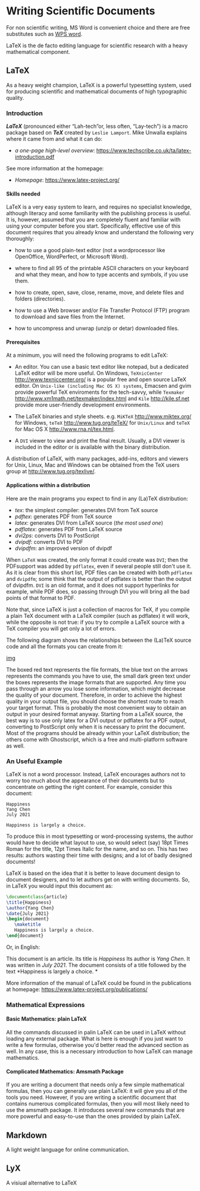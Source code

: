 # Writing Scientific Documents

For non scientific writing, MS Word is convenient choice and there are free substitutes such as [WPS word](https://www.wps.com/).

LaTeX is the de facto editing language for scientific research with a heavy mathematical component.


## LaTeX

As a heavy weight champion, LaTeX is a powerful typesetting system, used for producing scientific and mathematical documents of high typographic quality.


### Introduction

***LaTeX*** (pronounced either “Lah-tech”or, less often, “Lay-tech”) is a macro package based on ***TeX*** created by `Leslie Lamport`. Mike Unwalla explains where it came from and what it can do:

* *a one-page high-level overview*: https://www.techscribe.co.uk/ta/latex-introduction.pdf

See more information at the homepage:

* *Homepage*: https://www.latex-project.org/

#### Skills needed

LaTeX is a very easy system to learn, and requires no specialist knowledge, although literacy and some familiarity with the publishing process is useful. It is, however, assumed that you are completely fluent and familiar with using your computer before you start. Specifically, effective use of this document requires that you already know and understand the following very thoroughly:


-  how to use a good plain-text editor (not a wordprocessor like OpenOffice, WordPerfect, or Microsoft Word).

-  where to find all 95 of the printable ASCII characters on your keyboard and what they mean, and how to type accents and symbols, if you use them.

-  how to create, open, save, close, rename, move, and delete files and folders (directories).

-  how to use a Web browser and/or File Transfer Protocol (FTP) program to download and save files from the Internet.

-  how to uncompress and unwrap (unzip or detar) downloaded files.


#### Prerequisites

At a minimum, you will need the following programs to edit LaTeX:


-  An editor. You can use a basic text editor like notepad, but a dedicated LaTeX editor will be more useful. On Windows, `TeXnicCenter` http://www.texniccenter.org/ is a popular free and open source LaTeX editor. On `Unix-like (including Mac OS X) systems`, Emacsen and gvim provide powerful TeX enviroments for the tech-savvy, while `Texmaker` http://www.xm1math.net/texmaker/index.html and `Kile` http://kile.sf.net provide more user-friendly development environments.

-  The LaTeX binaries and style sheets. e.g. `MiKTeX` http://www.miktex.org/ for Windows, `teTeX` http://www.tug.org/teTeX/ for `Unix/Linux` and `teTeX` for Mac OS X http://www.rna.nl/tex.html.


-   A `DVI` viewer to view and print the final result. Usually, a DVI viewer is included in the editor or is available with the binary distribution. 

A distribution of LaTeX, with many packages, add-ins, editors and viewers for Unix, Linux, Mac and Windows can be obtained from the TeX users group at http://www.tug.org/texlive/.



#### Applications within a distribution

Here are the main programs you expect to find in any (La)TeX distribution:

-  *tex*: the simplest compiler: generates DVI from TeX source
-  *pdftex*: generates PDF from TeX source
-  *latex*: generates DVI from LaTeX source (*the most used one*)
-  *pdflatex*: generates PDF from LaTeX source
-  *dvi2ps*: converts DVI to PostScript
-  *dvipdf*: converts DVI to PDF
-  *dvipdfm*: an improved version of dvipdf


When `LaTeX` was created, the only format it could create was `DVI`; then the PDFsupport was added by `pdflatex`, even if several people still don't use it. As it is clear from this short list, PDF files can be created with both `pdflatex` and `dvipdfm`; some think that the output of pdflatex is better than the output of dvipdfm. `DVI` is an old format, and it does not support hyperlinks for example, while PDF does, so passing through DVI you will bring all the bad points of that format to PDF.

Note that, since LaTeX is just a collection of macros for TeX, if you compile a plain TeX document with a LaTeX compiler (such as pdflatex) it will work, while the opposite is not true: if you try to compile a LaTeX source with a TeX compiler you will get only a lot of errors.

The following diagram shows the relationships between the (La)TeX source code and all the formats you can create from it:



[img](https://github.com/metricshilab/manual/blob/main/figure%201.png)


The boxed red text represents the file formats, the blue text on the arrows represents the commands you have to use, the small dark green text under the boxes represents the image formats that are supported. Any time you pass through an arrow you lose some information, which might decrease the quality of your document. Therefore, in order to achieve the highest quality in your output file, you should choose the shortest route to reach your target format. This is probably the most convenient way to obtain an output in your desired format anyway. Starting from a LaTeX source, the best way is to use only latex for a DVI output or pdflatex for a PDF output, converting to PostScript only when it is necessary to print the document. Most of the programs should be already within your LaTeX distribution; the others come with Ghostscript, which is a free and multi-platform software as well.


### An Useful Example

LaTeX is not a word processor. Instead, LaTeX encourages authors not to worry too much about the appearance of their documents but to concentrate on getting the right content. For example, consider this document:

```
Happiness
Yang Chen
July 2021

Happiness is largely a choice. 

```
To produce this in most typesetting or word-processing systems, the author would have to decide what layout to use, so would select (say) 18pt Times Roman for the title, 12pt Times Italic for the name, and so on. This has two results: authors wasting their time with designs; and a lot of badly designed documents!

LaTeX is based on the idea that it is better to leave document design to document designers, and to let authors get on with writing documents. So, in LaTeX you would input this document as:

```LaTeX
\documentclass{article}
\title{Happiness}
\author{Yang Chen}
\date{July 2021}
\begin{document}
   \maketitle
   Happiness is largely a choice. 
\end{document}

```

Or, in English:

This document is an article.
Its title is *Happiness*
Its author is *Yang Chen*.
It was written in *July 2021*.
The document consists of a title followed by the text *Happiness is largely a choice. *

More information of the manual of LaTeX could be found in the publications at homepage: https://www.latex-project.org/publications/



### Mathematical Expressions


#### Basic Mathematics: plain LaTeX

All the commands discussed in palin LaTeX can be used in LaTeX without loading any external package. What is here is enough if you just want to write a few formulas, otherwise you'd better read the advanced section as well. In any case, this is a necessary introduction to how LaTeX can manage mathematics.

#### Complicated Mathematics: Amsmath Package
If you are writing a document that needs only a few simple mathematical formulas, then you can generally use plain LaTeX: it will give you all of the tools you need. However, if you are writing a scientific document that contains numerous complicated formulas, then you will most likely need to use the amsmath package. It introduces several new commands that are more powerful and easy-to-use than the ones provided by plain LaTeX.


## Markdown

A light weight language for online communication.




## LyX

A visiual alternative to LaTeX
